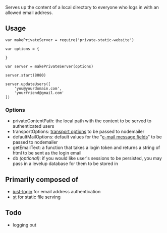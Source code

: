 Serves up the content of a local directory to everyone who logs in with an allowed email address.

## Usage


	var makePrivateServer = require('private-static-website')

	var options = {

	}

	var server = makePrivateServer(options)

	server.start(8080)

	server.updateUsers([
		'you@yourdomain.com',
		'yourfriend@gmail.com'
	])

### Options

- privateContentPath: the local path with the content to be served to authenticated users
- transportOptions: [transport options](https://github.com/andris9/nodemailer-smtp-transport#usage) to be passed to nodemailer
- defaultMailOptions: default values for the "[e-mail message fields](https://github.com/andris9/Nodemailer#e-mail-message-fields)" to be passed to nodemailer
- getEmailText: a function that takes a login token and returns a string of html to be sent as the login email
- db *(optional)*: if you would like user's sessions to be persisted, you may pass in a levelup database for them to be stored in


## Primarily composed of

- [just-login](http://justlogin.xyz/) for email address authentication
- [st](https://github.com/isaacs/st) for static file serving

## Todo

- logging out
